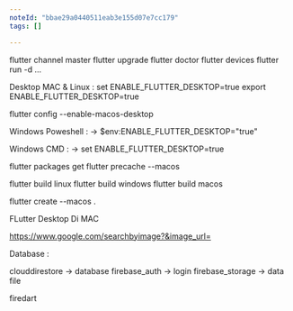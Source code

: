 ```yaml
---
noteId: "bbae29a0440511eab3e155d07e7cc179"
tags: []

---
```


flutter channel master
flutter upgrade
flutter doctor 
flutter devices
flutter run -d ...

Desktop MAC & Linux : 
set ENABLE_FLUTTER_DESKTOP=true
export ENABLE_FLUTTER_DESKTOP=true

flutter config --enable-macos-desktop


Windows Poweshell :
-> $env:ENABLE_FLUTTER_DESKTOP="true"

Windows CMD :
-> set ENABLE_FLUTTER_DESKTOP=true


flutter packages get
flutter precache --macos

flutter build linux
flutter build windows
flutter build macos


flutter create <folder> --macos .


FLutter Desktop Di MAC


https://www.google.com/searchbyimage?&image_url=



Database : 

clouddirestore -> database
firebase_auth -> login
firebase_storage -> data file


firedart


